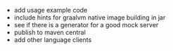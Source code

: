 - add usage example code
- include hints for graalvm native image building in jar
- see if there is a generator for a good mock server
- publish to maven central
- add other language clients